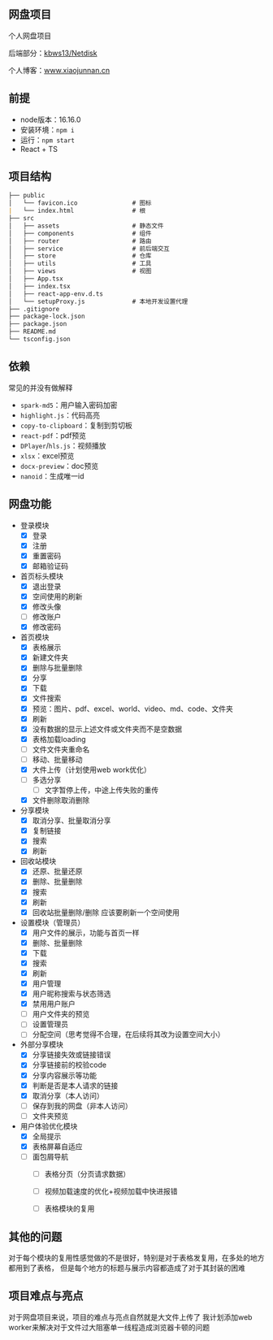 <!--

 * @Author: XJN
 * @Date: 2023-10-06 02:24:25
 * @LastEditors: xiaojunnanya
 * @LastEditTime: 2024-01-02 16:41:00
 * @FilePath: \easy_pan\README.md
 * @Description: 
 * @前端实习生: 鲸落
-->
## 网盘项目

个人网盘项目

后端部分：[kbws13/Netdisk](https://github.com/kbws13/Netdisk)

个人博客：www.xiaojunnan.cn



## 前提

- node版本：16.16.0
- 安装环境：`npm i`
- 运行：`npm start`
- React + TS



## 项目结构

```markdown
├── public
│   └── favicon.ico               # 图标
|   └── index.html                # 根
├── src
│   ├── assets                    # 静态文件
│   ├── components                # 组件
│   ├── router                    # 路由
│   ├── service                   # 前后端交互
│   ├── store                     # 仓库
│   ├── utils                     # 工具
│   ├── views                     # 视图
│   ├── App.tsx
│   ├── index.tsx
│   ├── react-app-env.d.ts
│   └── setupProxy.js             # 本地开发设置代理
├── .gitignore
├── package-lock.json
├── package.json
├── README.md
└── tsconfig.json
```



## 依赖

常见的并没有做解释
- `spark-md5`：用户输入密码加密
- `highlight.js`：代码高亮
- `copy-to-clipboard`：复制到剪切板
- `react-pdf`：pdf预览
- `DPlayer`/`hls.js`：视频播放
- `xlsx`：excel预览
- `docx-preview`：doc预览
- `nanoid`：生成唯一id



## 网盘功能

- 登录模块
    - [x] 登录
    - [x] 注册
    - [x] 重置密码
    - [x] 邮箱验证码
- 首页标头模块
    - [x] 退出登录
    - [x] 空间使用的刷新
    - [x] 修改头像
    - [ ] 修改账户
    - [x] 修改密码
- 首页模块
    - [x] 表格展示
    - [x] 新建文件夹
    - [x] 删除与批量删除
    - [x] 分享
    - [x] 下载
    - [x] 文件搜索
    - [x] 预览：图片、pdf、excel、world、video、md、code、文件夹
    - [x] 刷新
    - [x] 没有数据的显示上述文件或文件夹而不是空数据
    - [x] 表格加载loading
    - [ ] 文件文件夹重命名
    - [ ] 移动、批量移动
    - [x] 大件上传（计划使用web work优化）
    - [ ] 多选分享
      - [ ] 文字暂停上传，中途上传失败的重传
    - [x] 文件删除取消删除
- 分享模块
    - [x] 取消分享、批量取消分享
    - [x] 复制链接
    - [x] 搜索
    - [x] 刷新
- 回收站模块
    - [x] 还原、批量还原
    - [x] 删除、批量删除
    - [x] 搜索
    - [x] 刷新
    - [x] 回收站批量删除/删除 应该要刷新一个空间使用
- 设置模块（管理员）
    - [x] 用户文件的展示，功能与首页一样
    - [x] 删除、批量删除
    - [x] 下载
    - [x] 搜索
    - [x] 刷新
    - [x] 用户管理
    - [x] 用户昵称搜索与状态筛选
    - [x] 禁用用户账户
    - [ ] 用户文件夹的预览
    - [ ] 设置管理员
    - [ ] 分配空间（思考觉得不合理，在后续将其改为设置空间大小）
- 外部分享模块
    - [x] 分享链接失效或链接错误
    - [x] 分享链接前的校验code
    - [x] 分享内容展示等功能
    - [x] 判断是否是本人请求的链接
    - [x] 取消分享（本人访问）
    - [ ] 保存到我的网盘（非本人访问）
    - [ ] 文件夹预览
- 用户体验优化模块
    - [x] 全局提示
    - [x] 表格屏幕自适应
    - [ ] 面包屑导航
      - [ ] 表格分页（分页请求数据）
      - [ ] 视频加载速度的优化+视频加载中快进报错
      - [ ] 表格模块的复用



## 其他的问题

对于每个模块的复用性感觉做的不是很好，特别是对于表格发复用，在多处的地方都用到了表格，
但是每个地方的标题与展示内容都造成了对于其封装的困难



## 项目难点与亮点

对于网盘项目来说，项目的难点与亮点自然就是大文件上传了
我计划添加web worker来解决对于文件过大阻塞单一线程造成浏览器卡顿的问题
